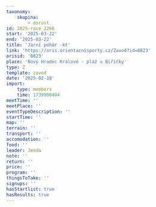 ```yaml
---
taxonomy:
    skupina:
        - dorost
id: 2025-race_2266
start: '2025-03-22'
end: '2025-03-22'
title: 'Jarní pohár -kt'
link: 'https://oris.orientacnisporty.cz/Zavod?id=8823'
orisid: '8823'
place: 'Nový Hradec Králové - pláž u Biřičky'
type: Z
template: zavod
date: '2025-02-18'
import:
    type: members
    time: 1739900404
meetTime: ''
meetPlace: ''
eventTypeDescription: ''
startTime: ''
map: ''
terrain: ''
transport: ''
accomodation: ''
food: ''
leader: Jenda
note: ''
return: ''
price: ''
program: ''
thingsToTake: ''
signups: ''
hasStartlist: true
hasResults: true
---
```


